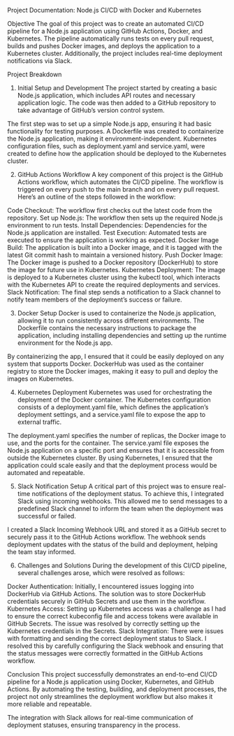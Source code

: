 Project Documentation: Node.js CI/CD with Docker and Kubernetes


Objective
The goal of this project was to create an automated CI/CD pipeline for a Node.js application using GitHub Actions, Docker, and Kubernetes. The pipeline automatically runs tests on every pull request, builds and pushes Docker images, and deploys the application to a Kubernetes cluster. Additionally, the project includes real-time deployment notifications via Slack.

Project Breakdown
1. Initial Setup and Development
The project started by creating a basic Node.js application, which includes API routes and necessary application logic. The code was then added to a GitHub repository to take advantage of GitHub’s version control system.

The first step was to set up a simple Node.js app, ensuring it had basic functionality for testing purposes.
A Dockerfile was created to containerize the Node.js application, making it environment-independent.
Kubernetes configuration files, such as deployment.yaml and service.yaml, were created to define how the application should be deployed to the Kubernetes cluster.





2. GitHub Actions Workflow
A key component of this project is the GitHub Actions workflow, which automates the CI/CD pipeline. The workflow is triggered on every push to the main branch and on every pull request. Here’s an outline of the steps followed in the workflow:

Code Checkout: The workflow first checks out the latest code from the repository.
Set up Node.js: The workflow then sets up the required Node.js environment to run tests.
Install Dependencies: Dependencies for the Node.js application are installed.
Test Execution: Automated tests are executed to ensure the application is working as expected.
Docker Image Build: The application is built into a Docker image, and it is tagged with the latest Git commit hash to maintain a versioned history.
Push Docker Image: The Docker image is pushed to a Docker repository (DockerHub) to store the image for future use in Kubernetes.
Kubernetes Deployment: The image is deployed to a Kubernetes cluster using the kubectl tool, which interacts with the Kubernetes API to create the required deployments and services.
Slack Notification: The final step sends a notification to a Slack channel to notify team members of the deployment’s success or failure.







3. Docker Setup
Docker is used to containerize the Node.js application, allowing it to run consistently across different environments. The Dockerfile contains the necessary instructions to package the application, including installing dependencies and setting up the runtime environment for the Node.js app.

By containerizing the app, I ensured that it could be easily deployed on any system that supports Docker.
DockerHub was used as the container registry to store the Docker images, making it easy to pull and deploy the images on Kubernetes.




4. Kubernetes Deployment
Kubernetes was used for orchestrating the deployment of the Docker container. The Kubernetes configuration consists of a deployment.yaml file, which defines the application’s deployment settings, and a service.yaml file to expose the app to external traffic.

The deployment.yaml specifies the number of replicas, the Docker image to use, and the ports for the container.
The service.yaml file exposes the Node.js application on a specific port and ensures that it is accessible from outside the Kubernetes cluster.
By using Kubernetes, I ensured that the application could scale easily and that the deployment process would be automated and repeatable.






5. Slack Notification Setup
A critical part of this project was to ensure real-time notifications of the deployment status. To achieve this, I integrated Slack using incoming webhooks. This allowed me to send messages to a predefined Slack channel to inform the team when the deployment was successful or failed.

I created a Slack Incoming Webhook URL and stored it as a GitHub secret to securely pass it to the GitHub Actions workflow.
The webhook sends deployment updates with the status of the build and deployment, helping the team stay informed.





6. Challenges and Solutions
During the development of this CI/CD pipeline, several challenges arose, which were resolved as follows:

Docker Authentication: Initially, I encountered issues logging into DockerHub via GitHub Actions. The solution was to store DockerHub credentials securely in GitHub Secrets and use them in the workflow.
Kubernetes Access: Setting up Kubernetes access was a challenge as I had to ensure the correct kubeconfig file and access tokens were available in GitHub Secrets. The issue was resolved by correctly setting up the Kubernetes credentials in the Secrets.
Slack Integration: There were issues with formatting and sending the correct deployment status to Slack. I resolved this by carefully configuring the Slack webhook and ensuring that the status messages were correctly formatted in the GitHub Actions workflow.





Conclusion
This project successfully demonstrates an end-to-end CI/CD pipeline for a Node.js application using Docker, Kubernetes, and GitHub Actions. By automating the testing, building, and deployment processes, the project not only streamlines the deployment workflow but also makes it more reliable and repeatable.

The integration with Slack allows for real-time communication of deployment statuses, ensuring transparency in the process. 
